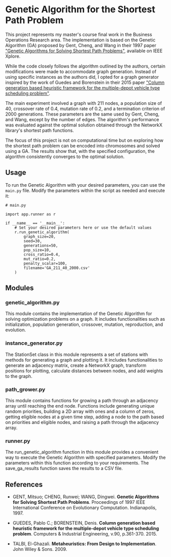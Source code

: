 # Genetic Algorithm for the Shortest Path Problem

This project represents my master's course final work in the Business Operations Research area. The implementation is based on the Genetic Algorithm (GA) proposed by Gent, Cheng, and Wang in their 1997 paper ["Genetic Algorithms for Solving Shortest Path Problems"](https://ieeexplore.ieee.org/abstract/document/592343), available on IEEE Xplore.

While the code closely follows the algorithm outlined by the authors, certain modifications were made to accommodate graph generation. Instead of using specific instances as the authors did, I opted for a graph generator inspired by the work of Guedes and Borenstein in their 2015 paper ["Column generation based heuristic framework for the multiple-depot vehicle type scheduling problem"](https://www.sciencedirect.com/science/article/abs/pii/S0360835215003976).

The main experiment involved a graph with 211 nodes, a population size of 40, crossover rate of 0.4, mutation rate of 0.2, and a termination criterion of 2000 generations. These parameters are the same used by Gent, Cheng, and Wang, except by the number of edges. The algorithm's performance was evaluated against the optimal solution obtained through the NetworkX library's shortest path functions.

The focus of this project is not on computational time but on exploring how the shortest path problem can be encoded into chromosomes and solved using a GA. The results show that, with the specified configuration, the algorithm consistently converges to the optimal solution.

## Usage

To run the Genetic Algorithm with your desired parameters, you can use the `main.py` file. Modify the parameters within the script as needed and execute it:

```
# main.py

import app.runner as r

if __name__ == '__main__':
    # Set your desired parameters here or use the default values
    r.run_genetic_algorithm(
        graph_size=20,
        seed=30,
        generations=50,
        pop_size=10,
        cross_ratio=0.4,
        mut_ratio=0.2,
        penalty_scalar=100,
        filename='GA_211_40_2000.csv'
    )
```

## Modules

### genetic_algorithm.py
This module contains the implementation of the Genetic Algorithm for solving optimization problems on a graph. It includes functionalities such as initialization, population generation, crossover, mutation, reproduction, and evolution.

### instance_generator.py
The StationSet class in this module represents a set of stations with methods for generating a graph and plotting it. It includes functionalities to generate an adjacency matrix, create a NetworkX graph, transform positions for plotting, calculate distances between nodes, and add weights to the graph.

### path_grower.py
This module contains functions for growing a path through an adjacency array until reaching the end node. Functions include generating unique random priorities, building a 2D array with ones and a column of zeros, getting eligible nodes at a given time step, adding a node to the path based on priorities and eligible nodes, and raising a path through the adjacency array.

### runner.py
The run_genetic_algorithm function in this module provides a convenient way to execute the Genetic Algorithm with specified parameters. Modify the parameters within this function according to your requirements. The save_ga_results function saves the results to a CSV file.

## References

- GENT, Mitsuo; CHENG, Runwei; WANG, Dingwei. <b>Genetic Algorithms for Solving Shortest Path Problems</b>.  Proceedings of 1997 IEEE International Conference on Evolutionary Computation. Indianapolis, 1997.

- GUEDES, Pablo C.; BORENSTEIN, Denis. <b>Column generation based heuristic framework for the multiple-depot vehicle type scheduling problem</b>. Computers & Industrial Engineering, v.90, p.361-370. 2015.

- TALBI, El-Ghazali. <b>Metaheuristics: From Design to Implementation</b>. John Wiley & Sons. 2009.

